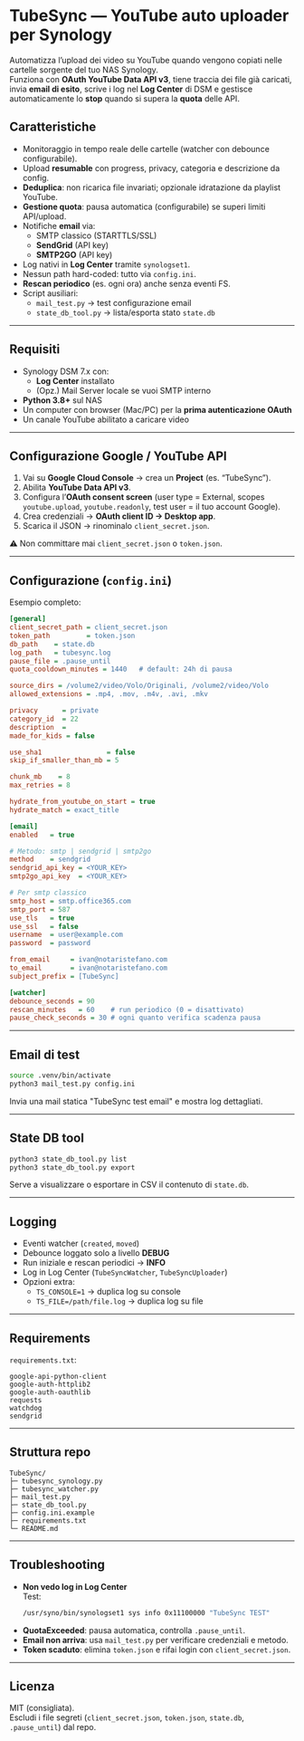 # TubeSync — YouTube auto uploader per Synology

Automatizza l’upload dei video su YouTube quando vengono copiati nelle cartelle sorgente del tuo NAS Synology.  
Funziona con **OAuth YouTube Data API v3**, tiene traccia dei file già caricati, invia **email di esito**, scrive i log nel **Log Center** di DSM e gestisce automaticamente lo **stop** quando si supera la **quota** delle API.

## Caratteristiche
- Monitoraggio in tempo reale delle cartelle (watcher con debounce configurabile).
- Upload **resumable** con progress, privacy, categoria e descrizione da config.
- **Deduplica**: non ricarica file invariati; opzionale idratazione da playlist YouTube.
- **Gestione quota**: pausa automatica (configurabile) se superi limiti API/upload.
- Notifiche **email** via:
  - SMTP classico (STARTTLS/SSL)
  - **SendGrid** (API key)
  - **SMTP2GO** (API key)
- Log nativi in **Log Center** tramite `synologset1`.
- Nessun path hard-coded: tutto via `config.ini`.
- **Rescan periodico** (es. ogni ora) anche senza eventi FS.
- Script ausiliari:  
  - `mail_test.py` → test configurazione email  
  - `state_db_tool.py` → lista/esporta stato `state.db`

---

## Requisiti

- Synology DSM 7.x con:
  - **Log Center** installato
  - (Opz.) Mail Server locale se vuoi SMTP interno
- **Python 3.8+** sul NAS
- Un computer con browser (Mac/PC) per la **prima autenticazione OAuth**
- Un canale YouTube abilitato a caricare video

---

## Configurazione Google / YouTube API

1. Vai su **Google Cloud Console** → crea un **Project** (es. “TubeSync”).
2. Abilita **YouTube Data API v3**.
3. Configura l’**OAuth consent screen** (user type = External, scopes `youtube.upload`, `youtube.readonly`, test user = il tuo account Google).
4. Crea credenziali → **OAuth client ID → Desktop app**.
5. Scarica il JSON → rinominalo `client_secret.json`.

⚠️ Non committare mai `client_secret.json` o `token.json`.

---

## Configurazione (`config.ini`)

Esempio completo:

```ini
[general]
client_secret_path = client_secret.json
token_path         = token.json
db_path    = state.db
log_path   = tubesync.log
pause_file = .pause_until
quota_cooldown_minutes = 1440   # default: 24h di pausa

source_dirs = /volume2/video/Volo/Originali, /volume2/video/Volo
allowed_extensions = .mp4, .mov, .m4v, .avi, .mkv

privacy      = private
category_id  = 22
description  =
made_for_kids = false

use_sha1                = false
skip_if_smaller_than_mb = 5

chunk_mb    = 8
max_retries = 8

hydrate_from_youtube_on_start = true
hydrate_match = exact_title

[email]
enabled   = true

# Metodo: smtp | sendgrid | smtp2go
method    = sendgrid
sendgrid_api_key = <YOUR_KEY>
smtp2go_api_key  = <YOUR_KEY>

# Per smtp classico
smtp_host = smtp.office365.com
smtp_port = 587
use_tls   = true
use_ssl   = false
username  = user@example.com
password  = password

from_email     = ivan@notaristefano.com
to_email       = ivan@notaristefano.com
subject_prefix = [TubeSync]

[watcher]
debounce_seconds = 90
rescan_minutes   = 60    # run periodico (0 = disattivato)
pause_check_seconds = 30 # ogni quanto verifica scadenza pausa
```

---

## Email di test

```bash
source .venv/bin/activate
python3 mail_test.py config.ini
```

Invia una mail statica "TubeSync test email" e mostra log dettagliati.

---

## State DB tool

```bash
python3 state_db_tool.py list
python3 state_db_tool.py export
```

Serve a visualizzare o esportare in CSV il contenuto di `state.db`.

---

## Logging

- Eventi watcher (`created`, `moved`)
- Debounce loggato solo a livello **DEBUG**
- Run iniziale e rescan periodici → **INFO**
- Log in Log Center (`TubeSyncWatcher`, `TubeSyncUploader`)
- Opzioni extra:
  - `TS_CONSOLE=1` → duplica log su console
  - `TS_FILE=/path/file.log` → duplica log su file

---

## Requirements

`requirements.txt`:

```
google-api-python-client
google-auth-httplib2
google-auth-oauthlib
requests
watchdog
sendgrid
```

---

## Struttura repo

```
TubeSync/
├─ tubesync_synology.py
├─ tubesync_watcher.py
├─ mail_test.py
├─ state_db_tool.py
├─ config.ini.example
├─ requirements.txt
└─ README.md
```

---

## Troubleshooting

- **Non vedo log in Log Center**  
  Test:
  ```bash
  /usr/syno/bin/synologset1 sys info 0x11100000 "TubeSync TEST"
  ```
- **QuotaExceeded**: pausa automatica, controlla `.pause_until`.
- **Email non arriva**: usa `mail_test.py` per verificare credenziali e metodo.
- **Token scaduto**: elimina `token.json` e rifai login con `client_secret.json`.

---

## Licenza
MIT (consigliata).  
Escludi i file segreti (`client_secret.json`, `token.json`, `state.db`, `.pause_until`) dal repo.
